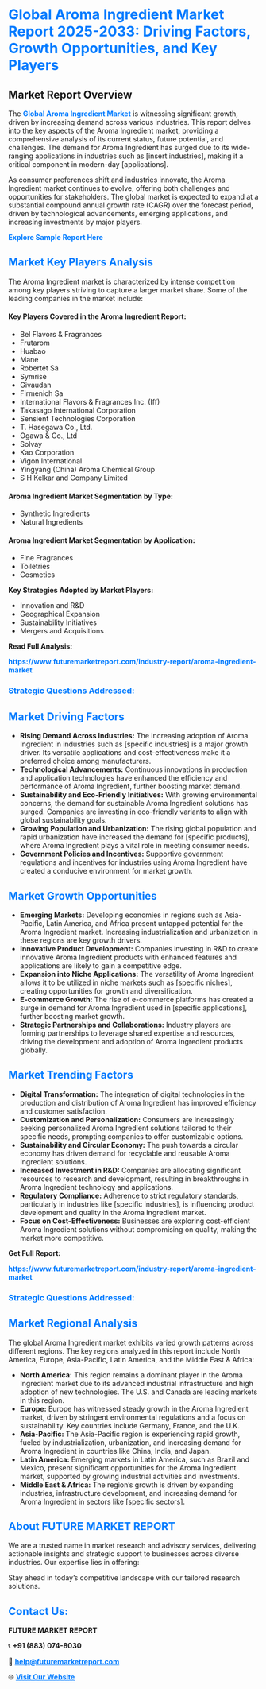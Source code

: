 <h1 style="color: #007BFF;">Global Aroma Ingredient Market Report 2025-2033: Driving Factors, Growth Opportunities, and Key Players</h1>

<section id="overview">
<h2>Market Report Overview</h2>
<p>The <a href="https://www.futuremarketreport.com/industry-report/aroma-ingredient-market" style="color: #007BFF; text-decoration: none;"><strong>Global Aroma Ingredient Market</strong></a> is witnessing significant growth, driven by increasing demand across various industries. This report delves into the key aspects of the Aroma Ingredient market, providing a comprehensive analysis of its current status, future potential, and challenges. The demand for Aroma Ingredient has surged due to its wide-ranging applications in industries such as [insert industries], making it a critical component in modern-day [applications].</p>
<p>As consumer preferences shift and industries innovate, the Aroma Ingredient market continues to evolve, offering both challenges and opportunities for stakeholders. The global market is expected to expand at a substantial compound annual growth rate (CAGR) over the forecast period, driven by technological advancements, emerging applications, and increasing investments by major players.</p>
</section>

<section id="overview">
<p><a href="https://www.futuremarketreport.com/request-sample/reportId=30676" style="color: #007BFF; text-decoration: none;"><strong>Explore Sample Report Here</strong></a></p>
</section>

<section id="key-players">
<h2 style="color: #007BFF;">Market Key Players Analysis</h2>
<p>The Aroma Ingredient market is characterized by intense competition among key players striving to capture a larger market share. Some of the leading companies in the market include:</p>
<h4>Key Players Covered in the Aroma Ingredient Report:</h4>
<ul><li>Bel Flavors &amp; Fragrances</li><li>Frutarom</li><li>Huabao</li><li>Mane</li><li>Robertet Sa</li><li>Symrise</li><li>Givaudan</li><li>Firmenich Sa</li><li>International Flavors &amp; Fragrances Inc. (Iff)</li><li>Takasago International Corporation</li><li>Sensient Technologies Corporation</li><li>T. Hasegawa Co., Ltd.</li><li>Ogawa &amp; Co., Ltd</li><li>Solvay</li><li>Kao Corporation</li><li>Vigon International</li><li>Yingyang (China) Aroma Chemical Group</li><li>S H Kelkar and Company Limited</li></ul>
<h4>Aroma Ingredient Market Segmentation by Type:</h4>
<ul><li>Synthetic Ingredients</li><li>Natural Ingredients</li></ul>

<h4>Aroma Ingredient Market Segmentation by Application:</h4>
<ul><li>Fine Fragrances</li><li>Toiletries</li><li>Cosmetics</li></ul>
<p><strong>Key Strategies Adopted by Market Players:</strong></p>
<ul>
<li>Innovation and R&D</li>
<li>Geographical Expansion</li>
<li>Sustainability Initiatives</li>
<li>Mergers and Acquisitions</li>
</ul>
</section>

<section>
<p><strong>Read Full Analysis: </strong></p><a href="https://www.futuremarketreport.com/industry-report/aroma-ingredient-market" style="color: #007BFF; text-decoration: none;"><strong>https://www.futuremarketreport.com/industry-report/aroma-ingredient-market</strong></a>
<h3 style="color: #007BFF;">Strategic Questions Addressed:</h3>
</section>

<section id="driving-factors">
<h2 style="color: #007BFF;">Market Driving Factors</h2>
<ul>
<li><strong>Rising Demand Across Industries:</strong> The increasing adoption of Aroma Ingredient in industries such as [specific industries] is a major growth driver. Its versatile applications and cost-effectiveness make it a preferred choice among manufacturers.</li>
<li><strong>Technological Advancements:</strong> Continuous innovations in production and application technologies have enhanced the efficiency and performance of Aroma Ingredient, further boosting market demand.</li>
<li><strong>Sustainability and Eco-Friendly Initiatives:</strong> With growing environmental concerns, the demand for sustainable Aroma Ingredient solutions has surged. Companies are investing in eco-friendly variants to align with global sustainability goals.</li>
<li><strong>Growing Population and Urbanization:</strong> The rising global population and rapid urbanization have increased the demand for [specific products], where Aroma Ingredient plays a vital role in meeting consumer needs.</li>
<li><strong>Government Policies and Incentives:</strong> Supportive government regulations and incentives for industries using Aroma Ingredient have created a conducive environment for market growth.</li>
</ul>
</section>

<section id="growth-opportunities">
<h2 style="color: #007BFF;">Market Growth Opportunities</h2>
<ul>
<li><strong>Emerging Markets:</strong> Developing economies in regions such as Asia-Pacific, Latin America, and Africa present untapped potential for the Aroma Ingredient market. Increasing industrialization and urbanization in these regions are key growth drivers.</li>
<li><strong>Innovative Product Development:</strong> Companies investing in R&D to create innovative Aroma Ingredient products with enhanced features and applications are likely to gain a competitive edge.</li>
<li><strong>Expansion into Niche Applications:</strong> The versatility of Aroma Ingredient allows it to be utilized in niche markets such as [specific niches], creating opportunities for growth and diversification.</li>
<li><strong>E-commerce Growth:</strong> The rise of e-commerce platforms has created a surge in demand for Aroma Ingredient used in [specific applications], further boosting market growth.</li>
<li><strong>Strategic Partnerships and Collaborations:</strong> Industry players are forming partnerships to leverage shared expertise and resources, driving the development and adoption of Aroma Ingredient products globally.</li>
</ul>
</section>

<section id="trending-factors">
<h2 style="color: #007BFF;">Market Trending Factors</h2>
<ul>
<li><strong>Digital Transformation:</strong> The integration of digital technologies in the production and distribution of Aroma Ingredient has improved efficiency and customer satisfaction.</li>
<li><strong>Customization and Personalization:</strong> Consumers are increasingly seeking personalized Aroma Ingredient solutions tailored to their specific needs, prompting companies to offer customizable options.</li>
<li><strong>Sustainability and Circular Economy:</strong> The push towards a circular economy has driven demand for recyclable and reusable Aroma Ingredient solutions.</li>
<li><strong>Increased Investment in R&D:</strong> Companies are allocating significant resources to research and development, resulting in breakthroughs in Aroma Ingredient technology and applications.</li>
<li><strong>Regulatory Compliance:</strong> Adherence to strict regulatory standards, particularly in industries like [specific industries], is influencing product development and quality in the Aroma Ingredient market.</li>
<li><strong>Focus on Cost-Effectiveness:</strong> Businesses are exploring cost-efficient Aroma Ingredient solutions without compromising on quality, making the market more competitive.</li>
</ul>
</section>

<section>
<p><strong>Get Full Report: </strong></p><a href="https://www.futuremarketreport.com/industry-report/aroma-ingredient-market" style="color: #007BFF; text-decoration: none;"><strong>https://www.futuremarketreport.com/industry-report/aroma-ingredient-market</strong></a>
<h3 style="color: #007BFF;">Strategic Questions Addressed:</h3>
</section>


<section id="regional-analysis">
<h2 style="color: #007BFF;">Market Regional Analysis</h2>
<p>The global Aroma Ingredient market exhibits varied growth patterns across different regions. The key regions analyzed in this report include North America, Europe, Asia-Pacific, Latin America, and the Middle East & Africa:</p>
<ul>
<li><strong>North America:</strong> This region remains a dominant player in the Aroma Ingredient market due to its advanced industrial infrastructure and high adoption of new technologies. The U.S. and Canada are leading markets in this region.</li>
<li><strong>Europe:</strong> Europe has witnessed steady growth in the Aroma Ingredient market, driven by stringent environmental regulations and a focus on sustainability. Key countries include Germany, France, and the U.K.</li>
<li><strong>Asia-Pacific:</strong> The Asia-Pacific region is experiencing rapid growth, fueled by industrialization, urbanization, and increasing demand for Aroma Ingredient in countries like China, India, and Japan.</li>
<li><strong>Latin America:</strong> Emerging markets in Latin America, such as Brazil and Mexico, present significant opportunities for the Aroma Ingredient market, supported by growing industrial activities and investments.</li>
<li><strong>Middle East & Africa:</strong> The region’s growth is driven by expanding industries, infrastructure development, and increasing demand for Aroma Ingredient in sectors like [specific sectors].</li>
</ul>
</section>

<footer>
<h2 style="color: #007BFF;">About FUTURE MARKET REPORT</h2>
<p>We are a trusted name in market research and advisory services, delivering actionable insights and strategic support to businesses across diverse industries. Our expertise lies in offering:</p>

<p>Stay ahead in today’s competitive landscape with our tailored research solutions.</p>

<h2 style="color: #007BFF;">Contact Us:</h2>
<p><strong>FUTURE MARKET REPORT</strong></p>
<p>📞 <strong>+91 (883) 074-8030</strong></p>
<p>📧 <strong><a href="mailto:help@futuremarketreport.com" style="color: #007BFF;">help@futuremarketreport.com</a></strong></p>
<p>🌐 <strong><a href="https://www.futuremarketreport.com/" style="color: #007BFF;">Visit Our Website</a></strong></p>
</footer>